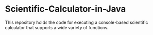 # Scientific-Calculator-in-Java
This repository holds the code for executing a console-based scientific calculator that supports a wide variety of functions.
